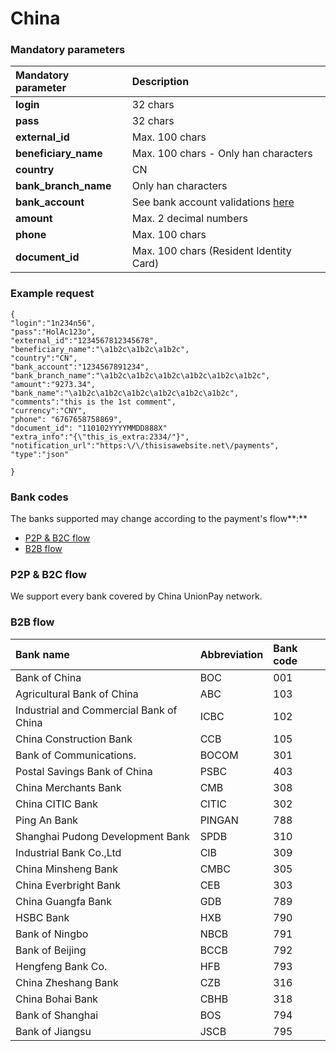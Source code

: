 # China

### Mandatory parameters

| **Mandatory parameter** | **Description** |
| :--- | :--- |
| **login** | 32 chars |
| **pass** | 32 chars |
| **external\_id** | Max. 100 chars |
| **beneficiary\_name** | Max. 100 chars - Only han characters |
| **country** | CN |
| **bank\_branch\_name** | Only han characters |
| **bank\_account** | See bank account validations [here](china.md#codes-for-bank_code-parameter) |
| **amount** | Max. 2 decimal numbers |
| **phone** | Max. 100 chars |
| **document\_id** | Max. 100 chars \(Resident Identity Card\) |

### Example request

```text
{
"login":"1n234n56",
"pass":"HolAc123o",
"external_id":"1234567812345678",
"beneficiary_name":"\a1b2c\a1b2c\a1b2c",
"country":"CN",
"bank_account":"1234567891234",
"bank_branch_name":"\a1b2c\a1b2c\a1b2c\a1b2c\a1b2c\a1b2c",
"amount":"9273.34",
"bank_name":"\a1b2c\a1b2c\a1b2c\a1b2c\a1b2c\a1b2c",
"comments":"this is the 1st comment",
"currency":"CNY",
"phone": "6767658758869",
"document_id": "110102YYYYMMDD888X"
"extra_info":"{\"this_is_extra:2334/"}",
"notification_url":"https:\/\/thisisawebsite.net\/payments",
"type":"json"

}
```

### **Bank codes**

The banks supported may change according to the payment's flow**:**

* [P2P & B2C flow](china.md#p-2-p-and-b-2-c-flow)
* [B2B flow](china.md#b-2-b-flow)

### P2P & B2C flow

We support every bank covered by China UnionPay network.

### B2B flow

| **Bank name** | Abbreviation | Bank code |
| :--- | :--- | :--- |
| Bank of China | BOC | 001 |
| Agricultural Bank of China | ABC | 103 |
| Industrial and Commercial Bank of China | ICBC | 102 |
| China Construction Bank | CCB | 105 |
| Bank of Communications. | BOCOM | 301 |
| Postal Savings Bank of China | PSBC | 403 |
| China Merchants Bank | CMB | 308 |
| China CITIC Bank | CITIC | 302 |
| Ping An Bank | PINGAN | 788 |
| Shanghai Pudong Development Bank | SPDB | 310 |
| Industrial Bank Co.,Ltd | CIB | 309 |
| China Minsheng Bank | CMBC | 305 |
| China Everbright Bank | CEB | 303 |
| China Guangfa Bank | GDB | 789 |
| HSBC Bank | HXB | 790 |
| Bank of Ningbo | NBCB | 791 |
| Bank of Beijing | BCCB | 792 |
| Hengfeng Bank Co. | HFB | 793 |
| China Zheshang Bank | CZB | 316 |
| China Bohai Bank | CBHB | 318 |
| Bank of Shanghai | BOS | 794 |
| Bank of Jiangsu | JSCB | 795 |





